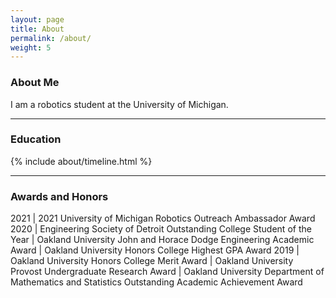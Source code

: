 ```yaml
---
layout: page
title: About
permalink: /about/
weight: 5
---
```


### About Me

I am a robotics student at the University of Michigan.

---

### Education

<!--
{% capture carousel_images %}
../assets/img/profile.jpg
https://i.pinimg.com/originals/08/e7/ec/08e7ec0f84233b37ac26e920bc60ec57.gif
{% endcapture %}
{% include elements/carousel.html %}

<div class="row">
{% include about/skills.html title="Programming Skills" source=site.data.programming-skills %}
{% include about/skills.html title="Other Skills" source=site.data.other-skills %}
</div>
-->
<div class="row">
{% include about/timeline.html %}
</div>

---

### Awards and Honors

<style>
td, th {
   border: none!important;
}
</style>

2021       | 2021 University of Michigan Robotics Outreach Ambassador Award  
2020       | Engineering Society of Detroit Outstanding College Student of the Year
           | Oakland University John and Horace Dodge Engineering Academic Award
           | Oakland University Honors College Highest GPA Award
2019       | Oakland University Honors College Merit Award
           | Oakland University Provost Undergraduate Research Award
           | Oakland University Department of Mathematics and Statistics Outstanding Academic Achievement Award


